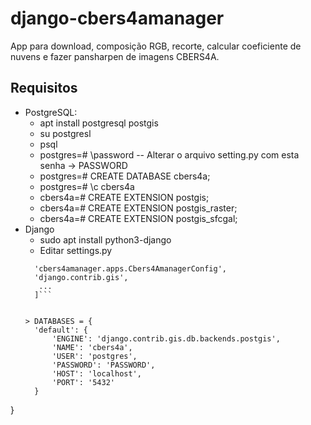 # django-cbers4amanager
App para download, composição RGB, recorte, calcular coeficiente de nuvens e fazer pansharpen de imagens CBERS4A.

## Requisitos
* PostgreSQL: 
  * apt install postgresql postgis
  * su postgresl
  * psql
  * postgres=# \password -- Alterar o arquivo setting.py com esta senha -> PASSWORD
  * postgres=# CREATE DATABASE cbers4a;
  * postgres=# \c cbers4a
  * cbers4a=# CREATE EXTENSION postgis; 
  * cbers4a=# CREATE EXTENSION postgis_raster;
  * cbers4a=# CREATE EXTENSION postgis_sfcgal; 
* Django
  * sudo apt install python3-django
  * Editar settings.py
  ``` INSTALLED_APPS = [
    'cbers4amanager.apps.Cbers4AmanagerConfig',
    'django.contrib.gis',
     ...
    ]```


  > DATABASES = {
    'default': {
        'ENGINE': 'django.contrib.gis.db.backends.postgis',
        'NAME': 'cbers4a',
        'USER': 'postgres',
        'PASSWORD': 'PASSWORD',
        'HOST': 'localhost',
        'PORT': '5432'
    }
}
  

